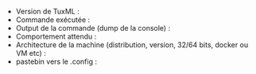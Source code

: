 * Version de TuxML :
* Commande exécutée :
* Output de la commande (dump de la console) :
* Comportement attendu :
* Architecture de la machine (distribution, version, 32/64 bits, docker ou VM etc) :
* pastebin vers le .config :

